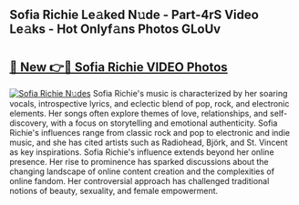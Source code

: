 ## Sofia Richie Le𝚊ked N𝚞de - Part-4rS Video Le𝚊ks - Hot Onlyf𝚊ns Photos GLoUv

# <h2><a href="http://ab62590.deff.icu/?id=Sofia+Richie">🔗 New 👉🔴 Sofia Richie VIDEO Photos</a></h2>

[![Sofia Richie N𝚞des](https://i.imgur.com/rIISA9y.gif)](http://ab62590.deff.icu/?id=Sofia+Richie)
Sofia Richie's music is characterized by her soaring vocals, introspective lyrics, and eclectic blend of pop, rock, and electronic elements. Her songs often explore themes of love, relationships, and self-discovery, with a focus on storytelling and emotional authenticity. Sofia Richie's influences range from classic rock and pop to electronic and indie music, and she has cited artists such as Radiohead, Björk, and St. Vincent as key inspirations. Sofia Richie's influence extends beyond her online presence. Her rise to prominence has sparked discussions about the changing landscape of online content creation and the complexities of online fandom. Her controversial approach has challenged traditional notions of beauty, sexuality, and female empowerment.
